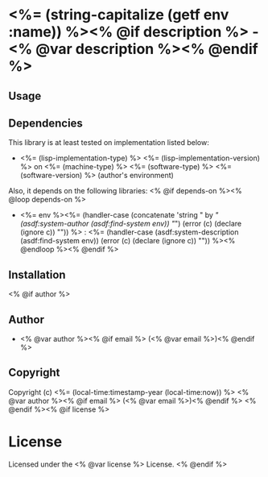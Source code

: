 # <%= (string-capitalize (getf env :name)) %><% @if description %> - <% @var description %><% @endif %>

## Usage


## Dependencies
This library is at least tested on implementation listed below:

+ <%= (lisp-implementation-type) %> <%= (lisp-implementation-version)
%> on <%= (machine-type) %> <%= (software-type) %> <%=
(software-version) %> (author's environment)

Also, it depends on the following libraries:
<% @if depends-on %><% @loop depends-on %>
+ <%= env %><%= (handler-case (concatenate 'string " by *" (asdf:system-author (asdf:find-system env)) "*") (error (c) (declare (ignore c)) "")) %> :
    <%= (handler-case (asdf:system-description (asdf:find-system env)) (error (c) (declare (ignore c)) "")) %><% @endloop %><% @endif %>

## Installation
<% @if author %>
## Author

* <% @var author %><% @if email %> (<% @var email %>)<% @endif %>

## Copyright

Copyright (c) <%= (local-time:timestamp-year (local-time:now)) %> <% @var author %><% @if email %> (<% @var email %>)<% @endif %>
<% @endif %><% @if license %>
# License

Licensed under the <% @var license %> License.
<% @endif %>
